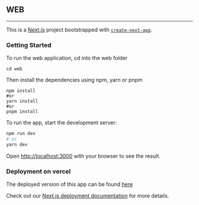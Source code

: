 ## WEB

---

This is a [Next.js](https://nextjs.org/) project bootstrapped with [`create-next-app`](https://github.com/vercel/next.js/tree/canary/packages/create-next-app).

### Getting Started

To run the web application, cd into the web folder

```shell
cd web
```

Then install the dependencies using npm, yarn or pnpm

```shell
npm install
#or
yarn install
#or
pnpm install
```

To run the app, start the development server:

```bash
npm run dev
# or
yarn dev
```

Open [http://localhost:3000](http://localhost:3000) with your browser to see the result.

### Deployment on vercel

The deployed version of this app can be found [here](https://blynk-assessment-6mq3xnk0b-semijacks.vercel.app/)

Check out our [Next.js deployment documentation](https://nextjs.org/docs/deployment) for more details.
